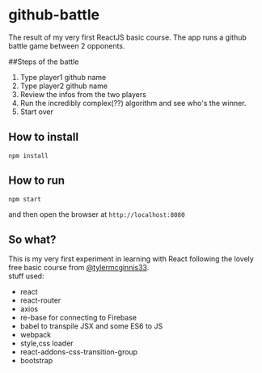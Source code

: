 # github-battle
The result of my very first ReactJS basic course. The app runs a github battle game between 2 opponents.

##Steps of the battle
 1. Type player1 github name  
 2. Type player2 github name  
 3. Review the infos from the two players  
 4. Run the incredibly complex(??) algorithm and see who's the winner.  
 5. Start over  

## How to install
```
npm install
```

## How to run
```
npm start
```
and then open the browser at `http://localhost:8080`

## So what?
This is my very first experiment in learning with React following the lovely free basic course from
[@tylermcginnis33](http://twitter.com/tylermcginnis33).  
stuff used:

- react  
- react-router  
- axios  
- re-base for connecting to Firebase  
- babel to transpile JSX and some ES6 to JS  
- webpack  
- style,css loader  
- react-addons-css-transition-group  
- bootstrap  


